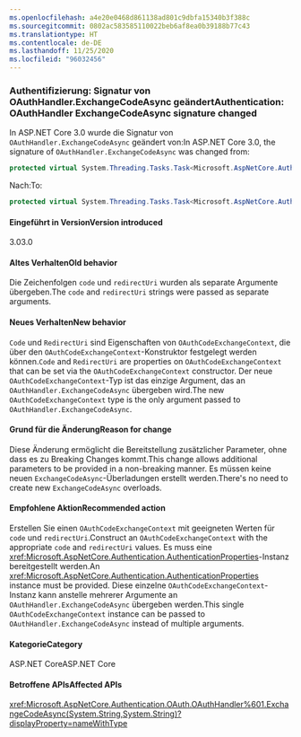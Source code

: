 ```yaml
---
ms.openlocfilehash: a4e20e0468d861138ad801c9dbfa15340b3f388c
ms.sourcegitcommit: 0802ac583585110022beb6af8ea0b39188b77c43
ms.translationtype: HT
ms.contentlocale: de-DE
ms.lasthandoff: 11/25/2020
ms.locfileid: "96032456"
---
```

### <a name="authentication-oauthhandler-exchangecodeasync-signature-changed"></a><span data-ttu-id="9b530-101">Authentifizierung: Signatur von OAuthHandler.ExchangeCodeAsync geändert</span><span class="sxs-lookup"><span data-stu-id="9b530-101">Authentication: OAuthHandler ExchangeCodeAsync signature changed</span></span>

<span data-ttu-id="9b530-102">In ASP.NET Core 3.0 wurde die Signatur von `OAuthHandler.ExchangeCodeAsync` geändert von:</span><span class="sxs-lookup"><span data-stu-id="9b530-102">In ASP.NET Core 3.0, the signature of `OAuthHandler.ExchangeCodeAsync` was changed from:</span></span>

```csharp
protected virtual System.Threading.Tasks.Task<Microsoft.AspNetCore.Authentication.OAuth.OAuthTokenResponse> ExchangeCodeAsync(string code, string redirectUri) { throw null; }
```

<span data-ttu-id="9b530-103">Nach:</span><span class="sxs-lookup"><span data-stu-id="9b530-103">To:</span></span>

```csharp
protected virtual System.Threading.Tasks.Task<Microsoft.AspNetCore.Authentication.OAuth.OAuthTokenResponse> ExchangeCodeAsync(Microsoft.AspNetCore.Authentication.OAuth.OAuthCodeExchangeContext context) { throw null; }
```

#### <a name="version-introduced"></a><span data-ttu-id="9b530-104">Eingeführt in Version</span><span class="sxs-lookup"><span data-stu-id="9b530-104">Version introduced</span></span>

<span data-ttu-id="9b530-105">3.0</span><span class="sxs-lookup"><span data-stu-id="9b530-105">3.0</span></span>

#### <a name="old-behavior"></a><span data-ttu-id="9b530-106">Altes Verhalten</span><span class="sxs-lookup"><span data-stu-id="9b530-106">Old behavior</span></span>

<span data-ttu-id="9b530-107">Die Zeichenfolgen `code` und `redirectUri` wurden als separate Argumente übergeben.</span><span class="sxs-lookup"><span data-stu-id="9b530-107">The `code` and `redirectUri` strings were passed as separate arguments.</span></span>

#### <a name="new-behavior"></a><span data-ttu-id="9b530-108">Neues Verhalten</span><span class="sxs-lookup"><span data-stu-id="9b530-108">New behavior</span></span>

<span data-ttu-id="9b530-109">`Code` und `RedirectUri` sind Eigenschaften von `OAuthCodeExchangeContext`, die über den `OAuthCodeExchangeContext`-Konstruktor festgelegt werden können.</span><span class="sxs-lookup"><span data-stu-id="9b530-109">`Code` and `RedirectUri` are properties on `OAuthCodeExchangeContext` that can be set via the `OAuthCodeExchangeContext` constructor.</span></span> <span data-ttu-id="9b530-110">Der neue `OAuthCodeExchangeContext`-Typ ist das einzige Argument, das an `OAuthHandler.ExchangeCodeAsync` übergeben wird.</span><span class="sxs-lookup"><span data-stu-id="9b530-110">The new `OAuthCodeExchangeContext` type is the only argument passed to `OAuthHandler.ExchangeCodeAsync`.</span></span>

#### <a name="reason-for-change"></a><span data-ttu-id="9b530-111">Grund für die Änderung</span><span class="sxs-lookup"><span data-stu-id="9b530-111">Reason for change</span></span>

<span data-ttu-id="9b530-112">Diese Änderung ermöglicht die Bereitstellung zusätzlicher Parameter, ohne dass es zu Breaking Changes kommt.</span><span class="sxs-lookup"><span data-stu-id="9b530-112">This change allows additional parameters to be provided in a non-breaking manner.</span></span> <span data-ttu-id="9b530-113">Es müssen keine neuen `ExchangeCodeAsync`-Überladungen erstellt werden.</span><span class="sxs-lookup"><span data-stu-id="9b530-113">There's no need to create new `ExchangeCodeAsync` overloads.</span></span>

#### <a name="recommended-action"></a><span data-ttu-id="9b530-114">Empfohlene Aktion</span><span class="sxs-lookup"><span data-stu-id="9b530-114">Recommended action</span></span>

<span data-ttu-id="9b530-115">Erstellen Sie einen `OAuthCodeExchangeContext` mit geeigneten Werten für `code` und `redirectUri`.</span><span class="sxs-lookup"><span data-stu-id="9b530-115">Construct an `OAuthCodeExchangeContext` with the appropriate `code` and `redirectUri` values.</span></span> <span data-ttu-id="9b530-116">Es muss eine <xref:Microsoft.AspNetCore.Authentication.AuthenticationProperties>-Instanz bereitgestellt werden.</span><span class="sxs-lookup"><span data-stu-id="9b530-116">An <xref:Microsoft.AspNetCore.Authentication.AuthenticationProperties> instance must be provided.</span></span> <span data-ttu-id="9b530-117">Diese einzelne `OAuthCodeExchangeContext`-Instanz kann anstelle mehrerer Argumente an `OAuthHandler.ExchangeCodeAsync` übergeben werden.</span><span class="sxs-lookup"><span data-stu-id="9b530-117">This single `OAuthCodeExchangeContext` instance can be passed to `OAuthHandler.ExchangeCodeAsync` instead of multiple arguments.</span></span>

#### <a name="category"></a><span data-ttu-id="9b530-118">Kategorie</span><span class="sxs-lookup"><span data-stu-id="9b530-118">Category</span></span>

<span data-ttu-id="9b530-119">ASP.NET Core</span><span class="sxs-lookup"><span data-stu-id="9b530-119">ASP.NET Core</span></span>

#### <a name="affected-apis"></a><span data-ttu-id="9b530-120">Betroffene APIs</span><span class="sxs-lookup"><span data-stu-id="9b530-120">Affected APIs</span></span>

<xref:Microsoft.AspNetCore.Authentication.OAuth.OAuthHandler%601.ExchangeCodeAsync(System.String,System.String)?displayProperty=nameWithType>

<!--

#### Affected APIs

`M:Microsoft.AspNetCore.Authentication.OAuth.OAuthHandler`1.ExchangeCodeAsync(System.String,System.String)`

-->
